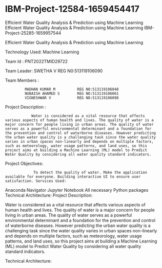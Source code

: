 # IBM-Project-12584-1659454417
Efficient Water Quality Analysis &amp; Prediction using Machine Learning
Efficient Water Quality Analysis & Prediction using Machine Learning IBM-Project-25285-1659957544

Efficient Water Quality Analysis & Prediction using Machine Learning

Technology Used: Machine Learning

Team Id : PNT2022TMID29722

Team Leader:
              SWETHA V               REG N0:513119106090

Team Members :

             MADHAN KUMAR M          REG NO:513119106048
             NUBAISH AHAMED S        REG NO:513119106061
             VIGNESHWAR V            REG NO:513119106098

Project Description :

                Water is considered as a vital resource that affects various aspects of human health and lives. The quality of water is a major concern for people living in urban areas. The quality of water serves as a powerful environmental determinant and a foundation for the prevention and control of waterborne diseases. However predicting the urban water quality is a challenging task since the water quality varies in urban spaces non-linearly and depends on multiple factors, such as meteorology, water usage patterns, and land uses, so this project aims at building a Machine Learning (ML) model to Predict Water Quality by considering all water quality standard indicators.

Project Objectives:

                 To detect the quality of water. Make the application available for everyone. Building interactive UI to ensure user satisfaction. Services Used:

Anaconda Navigator Jupyter Notebook All necessary Python packages Technical Architecture: Project Description:

Water is considered as a vital resource that affects various aspects of human health and lives. The quality of water is a major concern for people living in urban areas. The quality of water serves as a powerful environmental determinant and a foundation for the prevention and control of waterborne diseases. However predicting the urban water quality is a challenging task since the water quality varies in urban spaces non-linearly and depends on multiple factors, such as meteorology, water usage patterns, and land uses, so this project aims at building a Machine Learning (ML) model to Predict Water Quality by considering all water quality standard indicators.

Technical Architecture:
                    
                    
                 

                    
